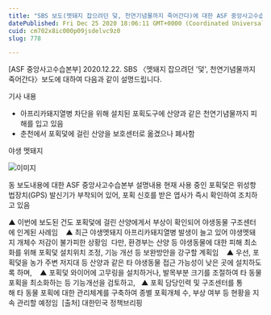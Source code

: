 ```yaml
---
title: "SBS 보도(멧돼지 잡으려던 덫, 천연기념물까지 죽어간다)에 대한 ASF 중앙사고수습본부 설명"
datePublished: Fri Dec 25 2020 18:06:11 GMT+0000 (Coordinated Universal Time)
cuid: cm702x8ic000p09jsdelvc9z0
slug: 778

---
```



[ASF 중앙사고수습본부] 2020.12.22. SBS 〈멧돼지 잡으려던 '덫', 천연기념물까지 죽어간다〉보도에 대하여 다음과 같이 설명드립니다.

기사 내용

- 아프리카돼지열병 차단을 위해 설치된 포획도구에 산양과 같은 천연기념물까지 피해를 입고 있음
- 춘천에서 포획덫에 걸린 산양을 보호센터로 옮겼으나 폐사함

야생 멧돼지

![이미지](https://cdn.hashnode.com/res/hashnode/image/upload/v1739253994460/313cd747-e219-46e5-b6a6-82f66b53a1bb.jpeg)

동 보도내용에 대한 ASF 중앙사고수습본부 설명내용 현재 사용 중인 포획덫은 위성항법장치(GPS) 발신기가 부착되어 있어, 포획 신호를 받은 엽사가 즉시 확인하여 조치하고 있음

▲ 이번에 보도된 건도 포획덫에 걸린 산양에게서 부상이 확인되어 야생동물 구조센터에 인계된 사례임    ▲ 최근 야생멧돼지 아프리카돼지열병 발생이 늘고 있어 야생멧돼지 개체수 저감이 불가피한 상황임  다만, 환경부는 산양 등 야생동물에 대한 피해 최소화를 위해 포획덫 설치위치 조정, 기능 개선 등 보완방안을 강구할 계획임    ▲ 우선, 포획덫을 농가 주변 저지대 등 산양과 같은 타 야생동물 접근 가능성이 낮은 곳에 설치하도록 하며,    ▲ 포획덫 와이어에 고무링을 설치하거나, 발목부분 크기를 조절하여 타 동물 포획을 최소화하는 등 기능개선을 검토하고,   ▲ 포획 담당인력 및 구조센터를 통해 타 동물 포획에 대한 관리체계를 구축하여 종별 포획개체 수, 부상 여부 등 현황을 지속 관리할 예정임  [출처] 대한민국 정책브리핑